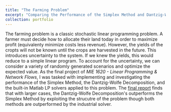 ```yaml
---
title: "The Farming Problem"
excerpt: "Comparing the Performance of the Simplex Method and Dantzig-Wolfe Decomposition."
collection: portfolio
---
```


The farming problem is a classic stochastic linear programming problem. A farmer must decide how to allocate their land today in order to maximize profit (equivalenty minimize costs less revenue). However, the yields of the cropts will not be known until the crops are harvested in the future. This introduces uncertainty to the system. If we knew the yields, this would reduce to a simple linear program. To account for the uncertainty, we can consider a variety of randomly generated scenarios and optimize the expected value. As the final project of *MIE 1620 - Linear Programming & Network Flows*, I was tasked with implementing and investigating the performance of the Simplex Method, the Dantzig-Wolfe Decomposition, and the built-in Matlab LP solvers applied to this problem. The [final report](https://ameerd.github.io/files/MIE_1620_Final_Project_Github.html) finds that with larger cases, the Dantzig-Wolfe Decomposition's outperforms the Simplex Method by exploiting the strucutre of the problem though both methods are outperformed by the industrial solver. 
